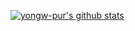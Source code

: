 [![yongw-pur's github stats](https://github-readme-stats.vercel.app/api?username=Si3ver&show_icons=true&theme=radical)](https://github.com/yongw-pur/)

<!--
**yongw-pur/yongw-pur** is a ✨ _special_ ✨ repository because its `README.md` (this file) appears on your GitHub profile.

Here are some ideas to get you started:

- 🔭 I’m currently working on ...
- 🌱 I’m currently learning ...
- 👯 I’m looking to collaborate on ...
- 🤔 I’m looking for help with ...
- 💬 Ask me about ...
- 📫 How to reach me: ...
- 😄 Pronouns: ...
- ⚡ Fun fact: ...
-->
